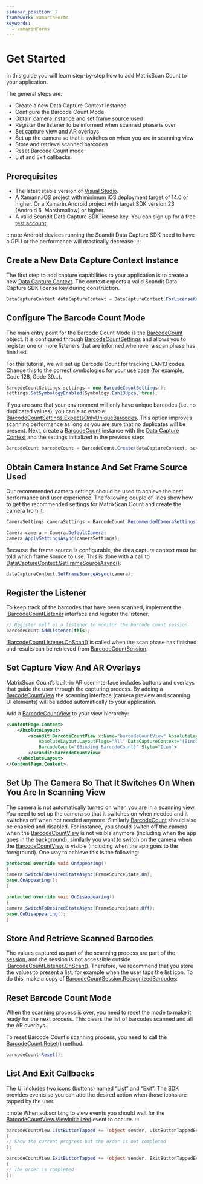 ```yaml
---
sidebar_position: 2
framework: xamarinForms
keywords:
  - xamarinForms
---
```


# Get Started

In this guide you will learn step-by-step how to add MatrixScan Count to your application.

The general steps are:

- Create a new Data Capture Context instance
- Configure the Barcode Count Mode
- Obtain camera instance and set frame source used
- Register the listener to be informed when scanned phase is over
- Set capture view and AR overlays
- Set up the camera so that it switches on when you are in scanning view
- Store and retrieve scanned barcodes
- Reset Barcode Count mode
- List and Exit callbacks

## Prerequisites

- The latest stable version of [Visual Studio](https://visualstudio.microsoft.com/).
- A Xamarin.iOS project with minimum iOS deployment target of 14.0 or higher. Or a Xamarin.Android project with target SDK version 23 (Android 6, Marshmallow) or higher.
- A valid Scandit Data Capture SDK license key. You can sign up for a free [test account](https://ssl.scandit.com/dashboard/sign-up?p=test&utm%5Fsource=documentation).

:::note
Android devices running the Scandit Data Capture SDK need to have a GPU or the performance will drastically decrease.
:::

## Create a New Data Capture Context Instance

The first step to add capture capabilities to your application is to create a new [Data Capture Context](https://docs.scandit.com/data-capture-sdk/xamarin.forms/core/api/data-capture-context.html#class-scandit.datacapture.core.DataCaptureContext). The context expects a valid Scandit Data Capture SDK license key during construction.

```csharp
DataCaptureContext dataCaptureContext = DataCaptureContext.ForLicenseKey("-- ENTER YOUR SCANDIT LICENSE KEY HERE --");
```

## Configure The Barcode Count Mode

The main entry point for the Barcode Count Mode is the [BarcodeCount](https://docs.scandit.com/data-capture-sdk/xamarin.forms/barcode-capture/api/barcode-count.html#class-scandit.datacapture.barcode.count.BarcodeCount) object. It is configured through [BarcodeCountSettings](https://docs.scandit.com/data-capture-sdk/xamarin.forms/barcode-capture/api/barcode-count-settings.html#class-scandit.datacapture.barcode.count.BarcodeCountSettings) and allows you to register one or more listeners that are informed whenever a scan phase has finished.

For this tutorial, we will set up Barcode Count for tracking EAN13 codes. Change this to the correct symbologies for your use case (for example, Code 128, Code 39…).

```csharp
BarcodeCountSettings settings = new BarcodeCountSettings();
settings.SetSymbologyEnabled(Symbology.Ean13Upca, true);
```

If you are sure that your environment will only have unique barcodes (i.e. no duplicated values), you can also enable [BarcodeCountSettings.ExpectsOnlyUniqueBarcodes](https://docs.scandit.com/data-capture-sdk/xamarin.forms/barcode-capture/api/barcode-count-settings.html#property-scandit.datacapture.barcode.count.BarcodeCountSettings.ExpectsOnlyUniqueBarcodes). This option improves scanning performance as long as you are sure that no duplicates will be present. Next, create a
[BarcodeCount](https://docs.scandit.com/data-capture-sdk/xamarin.forms/barcode-capture/api/barcode-count.html#class-scandit.datacapture.barcode.count.BarcodeCount) instance with the [Data Capture Context](https://docs.scandit.com/data-capture-sdk/xamarin.forms/core/api/data-capture-context.html#class-scandit.datacapture.core.DataCaptureContext) and the settings initialized in the previous step:

```csharp
BarcodeCount barcodeCount = BarcodeCount.Create(dataCaptureContext, settings);
```

## Obtain Camera Instance And Set Frame Source Used

Our recommended camera settings should be used to achieve the best performance and user experience. The following couple of lines show how to get the recommended settings for MatrixScan Count and create the camera from it:

```csharp
CameraSettings cameraSettings = BarcodeCount.RecommendedCameraSettings;

Camera camera = Camera.DefaultCamera;
camera.ApplySettingsAsync(cameraSettings);
```

Because the frame source is configurable, the data capture context must be told which frame source to use. This is done with a call to [DataCaptureContext.SetFrameSourceAsync()](https://docs.scandit.com/data-capture-sdk/xamarin.forms/core/api/data-capture-context.html#method-scandit.datacapture.core.DataCaptureContext.SetFrameSourceAsync):

```csharp
dataCaptureContext.SetFrameSourceAsync(camera);
```

## Register the Listener

To keep track of the barcodes that have been scanned, implement the [IBarcodeCountListener](https://docs.scandit.com/data-capture-sdk/xamarin.forms/barcode-capture/api/barcode-count-listener.html#interface-scandit.datacapture.barcode.count.IBarcodeCountListener) interface and register the listener.

```csharp
// Register self as a listener to monitor the barcode count session.
barcodeCount.AddListener(this);
```

[IBarcodeCountListener.OnScan()](https://docs.scandit.com/data-capture-sdk/xamarin.forms/barcode-capture/api/barcode-count-listener.html#method-scandit.datacapture.barcode.count.IBarcodeCountListener.OnScan) is called when the scan phase has finished and results can be retrieved from [BarcodeCountSession](https://docs.scandit.com/data-capture-sdk/xamarin.forms/barcode-capture/api/barcode-count-session.html#class-scandit.datacapture.barcode.count.BarcodeCountSession).

## Set Capture View And AR Overlays

MatrixScan Count’s built-in AR user interface includes buttons and overlays that guide the user through the capturing process. By adding a [BarcodeCountView](https://docs.scandit.com/data-capture-sdk/xamarin.forms/barcode-capture/api/ui/barcode-count-view.html#class-scandit.datacapture.barcode.count.ui.BarcodeCountView) the scanning interface (camera preview and scanning UI elements) will be added automatically to your application.

Add a [BarcodeCountView](https://docs.scandit.com/data-capture-sdk/xamarin.forms/barcode-capture/api/ui/barcode-count-view.html#class-scandit.datacapture.barcode.count.ui.BarcodeCountView) to your view hierarchy:

```xml
<ContentPage.Content>
    <AbsoluteLayout>
        <scandit:BarcodeCountView x:Name="barcodeCountView" AbsoluteLayout.LayoutBounds="0,0,1,1"
            AbsoluteLayout.LayoutFlags="All" DataCaptureContext="{Binding DataCaptureContext}"
            BarcodeCount="{Binding BarcodeCount}" Style="Icon">
        </scandit:BarcodeCountView>
    </AbsoluteLayout>
</ContentPage.Content>
```

## Set Up The Camera So That It Switches On When You Are In Scanning View

The camera is not automatically turned on when you are in a scanning view. You need to set up the camera so that it switches on when needed and it switches off when not needed anymore. Similarly [BarcodeCount](https://docs.scandit.com/data-capture-sdk/xamarin.forms/barcode-capture/api/barcode-count.html#class-scandit.datacapture.barcode.count.BarcodeCount) should also be enabled and disabled. For instance, you should switch off the camera when the [BarcodeCountView](https://docs.scandit.com/data-capture-sdk/xamarin.forms/barcode-capture/api/ui/barcode-count-view.html#class-scandit.datacapture.barcode.count.ui.BarcodeCountView) is not visible anymore (including when the app goes in the background), similarly you want to switch on the camera when the [BarcodeCountView](https://docs.scandit.com/data-capture-sdk/xamarin.forms/barcode-capture/api/ui/barcode-count-view.html#class-scandit.datacapture.barcode.count.ui.BarcodeCountView) is visible (including when the app goes to the foreground). One way to achieve this is the following:

```csharp
protected override void OnAppearing()
{
camera.SwitchToDesiredStateAsync(FrameSourceState.On);
base.OnAppearing();
}

protected override void OnDisappearing()
{
camera.SwitchToDesiredStateAsync(FrameSourceState.Off);
base.OnDisappearing();
}
```

## Store And Retrieve Scanned Barcodes

The values captured as part of the scanning process are part of the [session](https://docs.scandit.com/data-capture-sdk/xamarin.forms/barcode-capture/api/barcode-count-session.html#class-scandit.datacapture.barcode.count.BarcodeCountSession), and the session is not accessible outside [IBarcodeCountListener.OnScan()](https://docs.scandit.com/data-capture-sdk/xamarin.forms/barcode-capture/api/barcode-count-listener.html#method-scandit.datacapture.barcode.count.IBarcodeCountListener.OnScan). Therefore, we recommend that you store the values to present a list, for example when the user taps the list icon. To do this, make a copy of [BarcodeCountSession.RecognizedBarcodes](https://docs.scandit.com/data-capture-sdk/xamarin.forms/barcode-capture/api/barcode-count-session.html#property-scandit.datacapture.barcode.count.BarcodeCountSession.RecognizedBarcodes):

## Reset Barcode Count Mode

When the scanning process is over, you need to reset the mode to make it ready for the next process. This clears the list of barcodes scanned and all the AR overlays.

To reset Barcode Count’s scanning process, you need to call the [BarcodeCount.Reset()](https://docs.scandit.com/data-capture-sdk/xamarin.forms/barcode-capture/api/barcode-count.html#method-scandit.datacapture.barcode.count.BarcodeCount.Reset) method.

```csharp
barcodeCount.Reset();
```

## List And Exit Callbacks

The UI includes two icons (buttons) named “List” and “Exit”. The SDK provides events so you can add the desired action when those icons are tapped by the user.

:::note
When subscribing to view events you should wait for the [BarcodeCountView.ViewInitialized](https://docs.scandit.com/data-capture-sdk/xamarin.forms/barcode-capture/api/ui/barcode-count-view.html#property-scandit.datacapture.barcode.count.ui.BarcodeCountView.ViewInitialized) event to occure.
:::

```csharp
barcodeCountView.ListButtonTapped += (object sender, ListButtonTappedEventArgs args) =>
{
// Show the current progress but the order is not completed
};

barcodeCountView.ExitButtonTapped += (object sender, ExitButtonTappedEventArgs args) =>
{
// The order is completed
};
```

